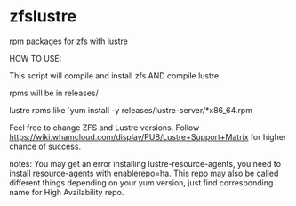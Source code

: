 # zfslustre
rpm packages for zfs with lustre

HOW TO USE:

This script will compile and install zfs AND compile lustre

rpms will be in releases/

lustre rpms like `yum install -y releases/lustre-server/*x86_64.rpm

Feel free to change ZFS and Lustre versions. Follow https://wiki.whamcloud.com/display/PUB/Lustre+Support+Matrix for higher chance of success.

notes:
You may get an error installing lustre-resource-agents, you need to install resource-agents with enablerepo=ha. This repo may also be called different things depending on your yum version, just find corresponding name for High Availability repo.
